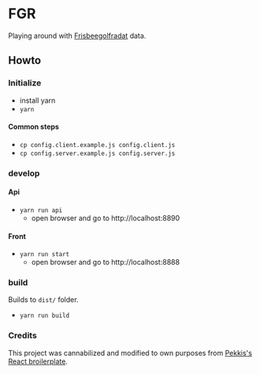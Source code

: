 # FGR

Playing around with [Frisbeegolfradat](http://fgr.fi) data.

## Howto

### Initialize

- install yarn
- `yarn`

#### Common steps

- `cp config.client.example.js config.client.js`
- `cp config.server.example.js config.server.js`

### develop

#### Api
- `yarn run api`
  - open browser and go to http://localhost:8890

#### Front
- `yarn run start`
  - open browser and go to http://localhost:8888

### build

Builds to `dist/` folder.

- `yarn run build`


### Credits

This project was cannabilized and modified to own purposes from [Pekkis's React broilerplate](https://github.com/pekkis/hardcore-react-training).
